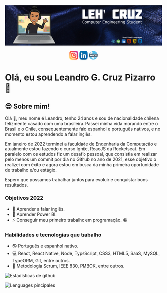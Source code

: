 ![BANNER](./banner-english.jpg)

<p align="center"> 
  <a href="https://www.instagram.com/leh_gcruz/" target="blank">
    <img align="center" src="./instagram.png" alt="Instagram" height="28px" width="28px" />
  </a>
  <a href="https://www.linkedin.com/in/leandrogcruzp/" target="blank">
    <img align="center" src="./linkedin.png" alt="Linkedin" height="28px" width="28px" />
  </a>
  <a href="https://leh.vercel.app/" target="blank">
    <img align="center" src="./www.png" alt="PortFolio" height="28px" width="28px" />
  </a>
</p>

# Olá, eu sou Leandro G. Cruz Pizarro 👋

## 😎 Sobre mim!

Olá 👋, meu nome é Leandro, tenho 24 anos e sou de nacionalidade chilena felizmente casado com uma brasileira. Passei minha vida morando entre o Brasil e o Chile, consequentemente falo espanhol e português nativos, e no momento estou aprendendo a falar inglês.

Em janeiro de 2022 terminei a faculdade de Engenharia da Computação e atualmente estou fazendo o curso Ignite, ReacJS da Rocketseat. Em paralelo com os estudos fiz um desafio pessoal, que consistia em realizar pelo menos um commit por dia no Github no ano de 2021, esse objetivo o realizei com êxito e agora estou em busca da minha primeira oportunidade de trabalho e/ou estágio.

Espero que possamos trabalhar juntos para evoluir e conquistar bons resultados.

### Objetivos 2022

+ 🥅 Aprender a falar inglês.
+ 🥅 Aprender Power BI.
+ ⚡ Conseguir meu primeiro trabalho em programação. 😀

### Habilidades e tecnologias que trabalho
+ 🌎 Português e espanhol nativo.
+ 💻 React, React Native, Node, TypeScript, CSS3, HTML5, SaaS, MySQL, TypeORM, Git, entre outros.
+ 📰 Metodologia Scrum, IEEE 830, PMBOK, entre outros.

![Estadísticas de github](https://github-readme-stats.vercel.app/api?username=LeandroGCruzP&show_icons=true&theme=dark)

![Lenguages pincipales](https://github-readme-stats.vercel.app/api/top-langs/?username=LeandroGCruzP&theme=dark&layout=compact&card_width=445)


